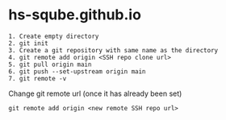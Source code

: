 # hs-sqube.github.io

```
1. Create empty directory
2. git init
3. Create a git repository with same name as the directory
4. git remote add origin <SSH repo clone url>
5. git pull origin main
6. git push --set-upstream origin main
7. git remote -v
```

Change git remote url (once it has already been set)
```
git remote add origin <new remote SSH repo url>
```